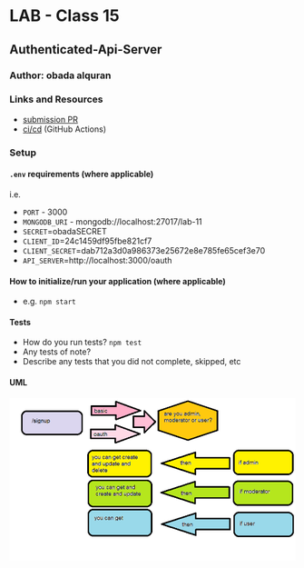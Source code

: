 
# LAB - Class 15

## Authenticated-Api-Server

### Author: obada alquran

### Links and Resources

- [submission PR](https://github.com/obadeh/authenticated-api-server/pull/1)
- [ci/cd](http://xyz.com) (GitHub Actions)


### Setup

#### `.env` requirements (where applicable)

i.e.

- `PORT` - 3000
- `MONGODB_URI` - mongodb://localhost:27017/lab-11
- `SECRET`=obadaSECRET
- `CLIENT_ID`=24c1459df95fbe821cf7
- `CLIENT_SECRET`=dab712a3d0a986373e25672e8e785fe65cef3e70
- `API_SERVER`=http://localhost:3000/oauth

#### How to initialize/run your application (where applicable)

- e.g. `npm start`

#### Tests

- How do you run tests? `npm test`
- Any tests of note?
- Describe any tests that you did not complete, skipped, etc

#### UML

![uml](./15.png)